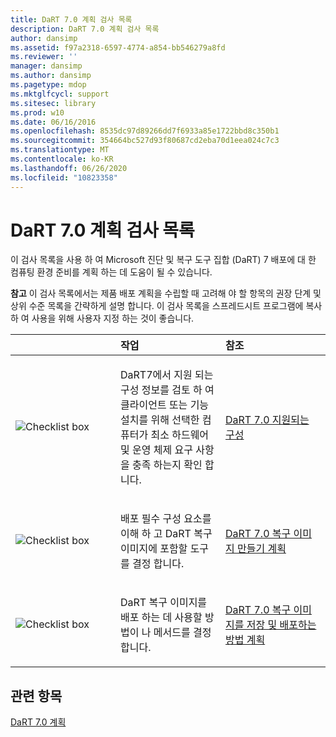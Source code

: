 ```yaml
---
title: DaRT 7.0 계획 검사 목록
description: DaRT 7.0 계획 검사 목록
author: dansimp
ms.assetid: f97a2318-6597-4774-a854-bb546279a8fd
ms.reviewer: ''
manager: dansimp
ms.author: dansimp
ms.pagetype: mdop
ms.mktglfcycl: support
ms.sitesec: library
ms.prod: w10
ms.date: 06/16/2016
ms.openlocfilehash: 8535dc97d89266dd7f6933a85e1722bbd8c350b1
ms.sourcegitcommit: 354664bc527d93f80687cd2eba70d1eea024c7c3
ms.translationtype: MT
ms.contentlocale: ko-KR
ms.lasthandoff: 06/26/2020
ms.locfileid: "10823358"
---
```

# DaRT 7.0 계획 검사 목록


이 검사 목록을 사용 하 여 Microsoft 진단 및 복구 도구 집합 (DaRT) 7 배포에 대 한 컴퓨팅 환경 준비를 계획 하는 데 도움이 될 수 있습니다.

**참고**  이 검사 목록에서는 제품 배포 계획을 수립할 때 고려해 야 할 항목의 권장 단계 및 상위 수준 목록을 간략하게 설명 합니다. 이 검사 목록을 스프레드시트 프로그램에 복사 하 여 사용을 위해 사용자 지정 하는 것이 좋습니다.

 

<table>
<colgroup>
<col width="33%" />
<col width="33%" />
<col width="33%" />
</colgroup>
<thead>
<tr class="header">
<th align="left"></th>
<th align="left">작업</th>
<th align="left">참조</th>
</tr>
</thead>
<tbody>
<tr class="odd">
<td align="left"><img src="images/checklistbox.gif" alt="Checklist box" /></td>
<td align="left"><p>DaRT7에서 지원 되는 구성 정보를 검토 하 여 클라이언트 또는 기능 설치를 위해 선택한 컴퓨터가 최소 하드웨어 및 운영 체제 요구 사항을 충족 하는지 확인 합니다.</p></td>
<td align="left"><p><a href="dart-70-supported-configurations-dart-7.md" data-raw-source="[DaRT 7.0 Supported Configurations](dart-70-supported-configurations-dart-7.md)">DaRT 7.0 지원되는 구성</a></p></td>
</tr>
<tr class="even">
<td align="left"><img src="images/checklistbox.gif" alt="Checklist box" /></td>
<td align="left"><p>배포 필수 구성 요소를 이해 하 고 DaRT 복구 이미지에 포함할 도구를 결정 합니다.</p></td>
<td align="left"><p><a href="planning-to-create-the-dart-70-recovery-image.md" data-raw-source="[Planning to Create the DaRT 7.0 Recovery Image](planning-to-create-the-dart-70-recovery-image.md)">DaRT 7.0 복구 이미지 만들기 계획</a></p></td>
</tr>
<tr class="odd">
<td align="left"><img src="images/checklistbox.gif" alt="Checklist box" /></td>
<td align="left"><p>DaRT 복구 이미지를 배포 하는 데 사용할 방법이 나 메서드를 결정 합니다.</p></td>
<td align="left"><p><a href="planning-how-to-save-and-deploy-the-dart-70-recovery-image.md" data-raw-source="[Planning How to Save and Deploy the DaRT 7.0 Recovery Image](planning-how-to-save-and-deploy-the-dart-70-recovery-image.md)">DaRT 7.0 복구 이미지를 저장 및 배포하는 방법 계획</a></p></td>
</tr>
</tbody>
</table>

 

## 관련 항목


[DaRT 7.0 계획](planning-for-dart-70-new-ia.md)

 

 





